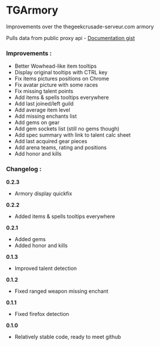 TGArmory
========

Improvements over the thegeekcrusade-serveur.com armory

Pulls data from public proxy api - [Documentation gist](https://gist.github.com/ZergRael/9768262)


### Improvements :
* Better Wowhead-like item tooltips
* Display original tooltips with CTRL key
* Fix items pictures positions on Chrome
* Fix avatar picture with some races
* Fix missing talent points
* Add items & spells tooltips everywhere
* Add last joined/left guild
* Add average item level
* Add missing enchants list
* Add gems on gear
* Add gem sockets list (still no gems though)
* Add spec summary with link to talent calc sheet
* Add last acquired gear pieces
* Add arena teams, rating and positions
* Add honor and kills


### Changelog :
**0.2.3**
* Armory display quickfix

**0.2.2**
* Added items & spells tooltips everywhere

**0.2.1**
* Added gems
* Added honor and kills

**0.1.3**
* Improved talent detection

**0.1.2**
* Fixed ranged weapon missing enchant

**0.1.1**
* Fixed firefox detection

**0.1.0**
* Relatively stable code, ready to meet github